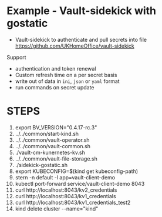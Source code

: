 # Example - Vault-sidekick with gostatic

* Vault-sidekick to authenticate and pull secrets into file
https://github.com/UKHomeOffice/vault-sidekick

Support 
* authentication and token renewal
* Custom refresh time on a per secret basis
* write out of data in `ini`, `json` or `yaml` format
* run commands on secret update

# STEPS

1. export BV_VERSION="0.4.17-rc.3"
1. ../../common/start-kind.sh
1. ../../common/vault-operator.sh
1. ../../common/vault-common.sh
1. ./vault-cm-kunernetes-kv.sh
1. ../../common/vault-file-storage.sh
1. ./sidekick-gostatic.sh
1. export KUBECONFIG=$(kind get kubeconfig-path)
1. stern -n default -l app=vault-client-demo
1. kubectl port-forward service/vault-client-demo 8043
1. curl http://localhost:8043/kv2_credentials
1. curl http://localhost:8043/kv1_credentials
1. curl http://localhost:8043/kv1_credentials_test2
1. kind delete cluster --name="kind"
